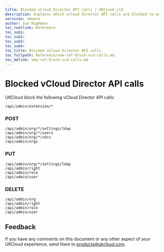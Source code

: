```yaml
---
title: Blocked vCloud Director API calls | UKCloud Ltd
description: Explains which vCloud director API calls are blocked to maintain the security of our multitenant cloud.
services: vmware
author: Sue Highmoor
toc_rootlink: Reference
toc_sub1: 
toc_sub2:
toc_sub3:
toc_sub4:
toc_title: Blocked vCloud Director API calls
toc_fullpath: Reference/vmw-ref-block-vcd-calls.md
toc_mdlink: vmw-ref-block-vcd-calls.md
---
```


# Blocked vCloud Director API calls

UKCloud block the following vCloud Director API calls:

    /api/admin/extension/*

### POST

    /api/admin/org/*/settings/ldap
    /api/admin/org/*/users
    /api/admin/org/*/vdcs
    /api/admin/orgs

### PUT

    /api/admin/org/*/settings/ldap
    /api/admin/right
    /api/admin/role
    /api/admin/user

### DELETE

    /api/admin/org
    /api/admin/right
    /api/admin/role
    /api/admin/user

## Feedback

If you have any comments on this document or any other aspect of your UKCloud experience, send them to <products@ukcloud.com>.